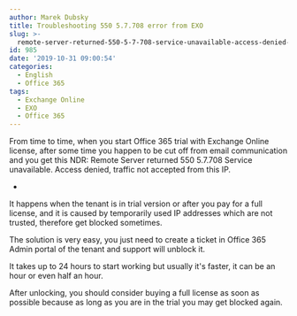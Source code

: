 ```yaml
---
author: Marek Dubsky
title: Troubleshooting 550 5.7.708 error from EXO
slug: >-
  remote-server-returned-550-5-7-708-service-unavailable-access-denied-traffic-not-accepted-from-this-ip
id: 985
date: '2019-10-31 09:00:54'
categories:
  - English
  - Office 365
tags:
  - Exchange Online
  - EXO
  - Office 365
---
```


From time to time, when you start Office 365 trial with Exchange Online license, after some time you happen to be cut off from email communication and you get this NDR: Remote Server returned 550 5.7.708 Service unavailable. Access denied, traffic not accepted from this IP.

* [](/uploads/2019/10/708-screenshot.png)

It happens when the tenant is in trial version or after you pay for a full license, and it is caused by temporarily used IP addresses which are not trusted, therefore get blocked sometimes.

The solution is very easy, you just need to create a ticket in Office 365 Admin portal of the tenant and support will unblock it.

It takes up to 24 hours to start working but usually it's faster, it can be an hour or even half an hour.

After unlocking, you should consider buying a full license as soon as possible because as long as you are in the trial you may get blocked again.